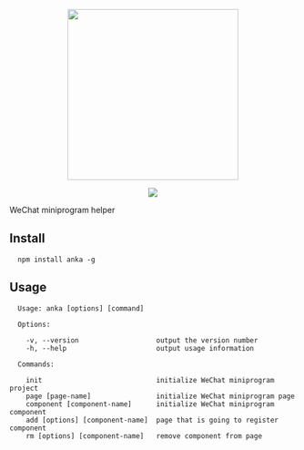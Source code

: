 <p align="center">
  <img src="https://user-images.githubusercontent.com/10026019/42390727-773f5022-817f-11e8-8b9d-270b9617089d.png" width="300"/>
</p>

<p align="center">
	<a href="npmjs.com">
		<img src="https://img.shields.io/npm/v/anka.svg?style=flat"/>
	</a>
</p>

WeChat miniprogram helper

## Install

```
  npm install anka -g
```

## Usage

```shell
  Usage: anka [options] [command]

  Options:

    -v, --version                   output the version number
    -h, --help                      output usage information

  Commands:

    init                            initialize WeChat miniprogram project
    page [page-name]                initialize WeChat miniprogram page
    component [component-name]      initialize WeChat miniprogram component
    add [options] [component-name]  page that is going to register component
    rm [options] [component-name]   remove component from page
```